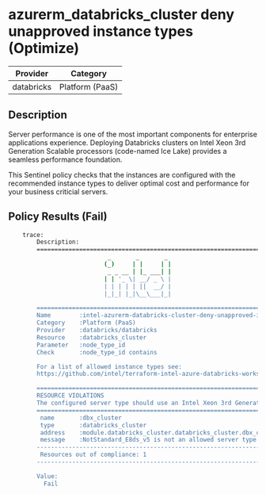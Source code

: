 # azurerm_databricks_cluster deny unapproved instance types (Optimize)

| Provider            | Category                 |
|---------------------|--------------------------|
| databricks          | Platform (PaaS)          |

## Description

Server performance is one of the most important components for enterprise applications experience. Deploying Databricks clusters on Intel Xeon 3rd Generation Scalable processors (code-named Ice Lake) provides a seamless performance foundation.

This Sentinel policy checks that the instances are configured with the recommended instance types to deliver optimal cost and performance for your business criticial servers.

## Policy Results (Fail)

```bash
    trace:
        Description:
        ========================================================================
                            _       _       _
                           (_)     | |     | |
                            _ _ __ | |_ ___| |
                           | | '_ \| __/ _ \ |
                           | | | | | ||  __/ |
                           |_|_| |_|\__\___|_|

        ========================================================================
        Name        :intel-azurerm-databricks-cluster-deny-unapproved-instance-types.sentinel
        Category    :Platform (PaaS)
        Provider    :databricks/databricks
        Resource    :databricks_cluster
        Parameter   :node_type_id
        Check       :node_type_id contains

        For a list of allowed instance types see:
        https://github.com/intel/terraform-intel-azure-databricks-workspace/blob/main/policies.md

        ========================================================================
        RESOURCE VIOLATIONS
        The configured server type should use an Intel Xeon 3rd Generation Scalable processor (code-named Ice Lake)
        ========================================================================
         name       :dbx_cluster
         type       :databricks_cluster
         address    :module.databricks_cluster.databricks_cluster.dbx_cluster
         message    :NotStandard_E8ds_v5 is not an allowed server type.
        ------------------------------------------------------------------------
         Resources out of compliance: 1
        ------------------------------------------------------------------------

        Value:
          Fail
```
